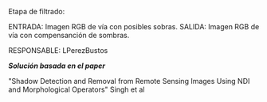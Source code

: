 Etapa de filtrado:  

ENTRADA: Imagen RGB de vía con posibles sobras.
SALIDA:  Imagen RGB de vía con compensanción de sombras.

RESPONSABLE: LPerezBustos

***Solución basada en el paper***

"Shadow Detection and Removal from Remote Sensing Images Using NDI and Morphological Operators" Singh et al
